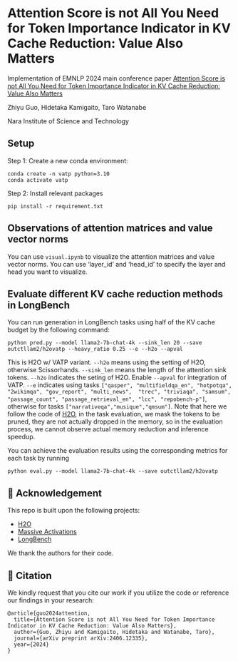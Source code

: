 # Attention Score is not All You Need for Token Importance Indicator  in  KV Cache Reduction: Value Also Matters 
Implementation of EMNLP 2024 main conference paper [Attention Score is not All You Need for Token Importance Indicator  in  KV Cache Reduction: Value Also Matters](https://arxiv.org/abs/2406.12335)

Zhiyu Guo, Hidetaka Kamigaito, Taro Watanabe

Nara Institute of Science and Technology

## Setup

Step 1: Create a new conda environment:

```
conda create -n vatp python=3.10
conda activate vatp
```



Step 2: Install relevant packages

```
pip install -r requirement.txt 
```

## Observations of attention matrices and value vector norms
You can use `visual.ipynb` to visualize the attention matrices and value vector norms. You can use ‘layer_id’ and ‘head_id’ to specify the layer and head you want to visualize.

## Evaluate different KV cache reduction methods in LongBench
You can run generation in LongBench tasks  using half of the KV cache budget by the following command:
```
python pred.py --model llama2-7b-chat-4k --sink_len 20 --save outctllam2/h2ovatp --heavy_ratio 0.25 --e --h2o --apval
```
This is H2O w/ VATP variant. `--h2o` means using the setting of H2O, otherwise Scissorhands.  `--sink_len` means the length of the attention sink tokens. `--h2o` indicates the seting of H2O. Enable `--apval` for integration of VATP. `--e` indicates using tasks `["qasper", "multifieldqa_en", "hotpotqa", "2wikimqa", "gov_report", "multi_news", 
            "trec", "triviaqa", "samsum", "passage_count", "passage_retrieval_en", "lcc", "repobench-p"]`, otherwise for  tasks `["narrativeqa","musique","qmsum"]`.
Note that here we follow the code of [H2O](https://github.com/FMInference/H2O/blob/main/h2o_hf/run_text_generation.py), in the task evaluation, we mask the tokens to be pruned, they are not actually dropped in the memory, so in the evaluation process, we cannot observe actual memory reduction and inference speedup.

You can achieve the evaluation results using the corresponding metrics for each task by running

``` 
python eval.py --model llama2-7b-chat-4k --save outctllam2/h2ovatp
```


## 🙏 Acknowledgement
This repo is built upon the following projects:

* [H2O](https://github.com/FMInference/H2O)
* [Massive Activations](https://github.com/locuslab/massive-activations)
* [LongBench](https://github.com/THUDM/LongBench)

We thank the authors for their code.

## 📝 Citation
We kindly request that you cite our work if you utilize the code or reference our findings in your research:
<!-- Please cite our work if you use our code or discuss our findings in your own research: -->
```
@article{guo2024attention,
  title={Attention Score is not All You Need for Token Importance Indicator in KV Cache Reduction: Value Also Matters},
  author={Guo, Zhiyu and Kamigaito, Hidetaka and Watanabe, Taro},
  journal={arXiv preprint arXiv:2406.12335},
  year={2024}
}
